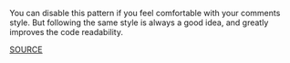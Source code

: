 You can disable this pattern if you feel comfortable with your comments style. But following the same style is always a good idea, and greatly improves the code readability.

[SOURCE](http://www.rubydoc.info/gems/rubocop/RuboCop/Cop/Style/LeadingCommentSpace)